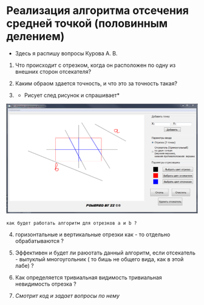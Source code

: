 # Реализация алгоритма отсечения средней точкой (половинным делением)

* Здесь я распишу вопросы Курова А. В.

1. Что происходит с отрезком, когда он расположен по одну из внешних сторон отсекателя?

2. Каким обраом здается точность, и что это за точность такая?

3. * Рисует след рисунок и спрашивает* 
  
  ![](https://github.com/ZeynalovZ/BMSTU-4-sem/blob/master/KG/lab_07/Кур.PNG)


    как будет работать алгоритм для отрезков а и b ?

4. горизонтальные и вертикальные отрезки как - то отдельно обрабатываются ?

5. Эффективен и будет ли раюотать данный алгоритм, если отсекатель - выпуклый многоугольник ( то бишь не общего вида, как в этой лабе) ?
 
6. Как определяется тривиальная видимость тривиальная невидимость отрезка ?

7. *Смотрит код и задает вопросы по нему*
